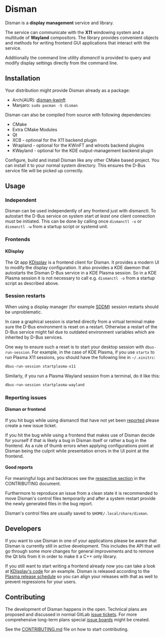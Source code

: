 # Disman

Disman is a **display management** service and library.

The service can communicate with the **X11** windowing system
and a multitude of **Wayland** compositors.
The library provides convenient objects and methods
for writing frontend GUI applications
that interact with the service.

Additionally the command line utility *dismanctl* is provided
to query and modify display settings directly from the command line.

## Installation
Your distribution might provide Disman already as a package:
* Arch(AUR): [disman-kwinft][aur-package]
* Manjaro: `sudo pacman -S disman`

Disman can also be compiled from source with following dependencies:
* CMake
* Extra CMake Modules
* Qt
* XCB - optional for the X11 backend plugin
* Wrapland - optional for the KWinFT and wlroots backend plugins
* KWayland - optional for the KDE output-management backend plugin

Configure, build and install Disman like any other CMake based project.
You can install it to your normal system directory.
This ensures the D-Bus service file will be picked up correctly.

## Usage
### Independent
Disman can be used independently of any frontend just with dismanctl.
To autostart the D-Bus service on system start *at least one* client connection must be initiated.
This can be done by calling once `dismanctl -o` or `dismanctl -w`
from a startup script or systemd unit.

### Frontends
#### KDisplay
The Qt app [KDisplay][kdisplay] is a frontend client for Disman.
It provides a modern UI to modify the display configuration.
It also provides a KDE daemon
that autostarts the Disman D-Bus service in a KDE Plasma session.
So in a KDE Plasma session it is not necessary
to call e.g. `dismanctl -o` from a startup script
as described above.

### Session restarts

When using a display manager
(for example [SDDM][sddm])
session restarts should be unproblematic.

In case a graphical session is started directly from a virtual terminal
make sure the D-Bus environment is reset on a restart.
Otherwise a restart of the D-Bus service might fail
due to outdated environment variables
which are inherited by D-Bus services.

One way to ensure such a reset is to start your desktop session
with `dbus-run-session`.
For example, in the case of KDE Plasma,
if you use `startx` to run Plasma X11 sessions,
you should have the following line in `~/.xinitrc`:

```sh
dbus-run-session startplasma-x11
```

Similarly, if you run a Plasma Wayland session from a terminal, do it like this:

```sh
dbus-run-session startplasma-wayland
```

### Reporting issues
#### Disman or frontend
If you hit bugs while using dismanctl that have not yet been [reported][issues]
please create a new issue ticket.

If you hit the bug while using a frontend that makes use of Disman
decide for yourself if that is likely a bug in Disman itself or rather a bug in the frontend.
As a rule of thumb errors when applying configurations point at Disman being the culprit
while presentation errors in the UI point at the frontend.

#### Good reports
For meaningful logs and backtraces see the [respective section][disman-log-debug]
in the CONTRIBUTING document.

Furthermore to reproduce an issue from a clean state
it is recommended to move Disman's control files temporarily
and after a system restart provide the newly generated files in the bug report.

Disman's control files are usually saved to `$HOME/.local/share/disman`.

## Developers
If you want to use Disman in one of your applications
please be aware
that Disman is currently still in active development.
This includes the API that will go through some more changes for general improvements
and to remove the Qt bits from it in order to make it a C++ only library.

If you still want to start writing a frontend already now
you can take a look at [KDisplay's code][kdisplay-config] for an example.
Disman is released according to the [Plasma release schedule][plasma-schedule]
so you can align your releases with that as well to prevent regressions for your users.

## Contributing
The development of Disman happens in the open.
Technical plans are proposed and discussed in normal GitLab [issue tickets][issues].
For more comprehensive long-term plans special [issue boards][boards] might be created.

See the [CONTRIBUTING.md](CONTRIBUTING.md) file on how to start contributing.

[boards]: https://gitlab.com/kwinft/disman/-/boards
[aur-package]: https://aur.archlinux.org/packages/disman-kwinft
[disman-log-debug]: https://gitlab.com/kwinft/disman/-/blob/master/CONTRIBUTING.md#logging-and-debugging
[issues]: https://gitlab.com/kwinft/disman/-/issues
[kdisplay]: https://gitlab.com/kwinft/kdisplay
[kdisplay-config]: https://gitlab.com/kwinft/kdisplay/-/blob/master/kcm/config_handler.cpp
[plasma-schedule]: https://community.kde.org/Schedules/Plasma_5
[sddm]: https://en.wikipedia.org/wiki/Simple_Desktop_Display_Manager
